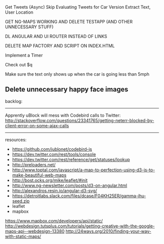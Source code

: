 Get Tweets (Async)
Skip Evaluating Tweets for Car Version
Extract Text, User Location

GET NG-MAPS WORKING AND DELETE TESTAPP (AND OTHER UNNECESSARY STUFF)

DL ANGULAR AND UI ROUTER INSTEAD OF LINKS

DELETE MAP FACTORY AND SCRIPT ON INDEX.HTML

Implement a Timer


Check out $q

Make sure the text only shows up when the car is going less than 5mph

Delete unnecessary happy face images
---------
backlog:


---------
Apprently uBlock will mess with Codebird calls to Twitter: http://stackoverflow.com/questions/23341765/getting-neterr-blocked-by-client-error-on-some-ajax-calls

---------
resources:
- https://github.com/jublonet/codebird-js 
- https://dev.twitter.com/rest/tools/console
- https://dev.twitter.com/rest/reference/get/statuses/lookup
- http://preloaders.net/
- http://www.toptal.com/javascript/a-map-to-perfection-using-d3-js-to-make-beautiful-web-maps
- http://bost.ocks.org/mike/leaflet/#init
- http://www.ng-newsletter.com/posts/d3-on-angular.html
- http://alexandros.resin.io/angular-d3-svg/
- https://detroitlabs.slack.com/files/dcase/F04KH25ER/gamma-ihu-seed.zip
- leaflet
- mapbox


https://www.mapbox.com/developers/api/static/
http://webdesign.tutsplus.com/tutorials/getting-creative-with-the-google-maps-api--webdesign-13380
http://24ways.org/2010/finding-your-way-with-static-maps/